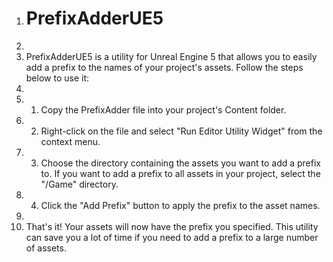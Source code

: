 1. # PrefixAdderUE5
2. 
3. PrefixAdderUE5 is a utility for Unreal Engine 5 that allows you to easily add a prefix to the names of your project's assets. Follow the steps below to use it:
4. 
5. 1. Copy the PrefixAdder file into your project's Content folder.
6. 2. Right-click on the file and select "Run Editor Utility Widget" from the context menu.
7. 3. Choose the directory containing the assets you want to add a prefix to. If you want to add a prefix to all assets in your project, select the "/Game" directory.
8. 4. Click the "Add Prefix" button to apply the prefix to the asset names.
9. 
10. That's it! Your assets will now have the prefix you specified. This utility can save you a lot of time if you need to add a prefix to a large number of assets.
